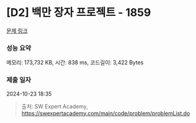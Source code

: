 # [D2] 백만 장자 프로젝트 - 1859 

[문제 링크](https://swexpertacademy.com/main/code/problem/problemDetail.do?contestProbId=AV5LrsUaDxcDFAXc) 

### 성능 요약

메모리: 173,732 KB, 시간: 838 ms, 코드길이: 3,422 Bytes

### 제출 일자

2024-10-23 18:35



> 출처: SW Expert Academy, https://swexpertacademy.com/main/code/problem/problemList.do